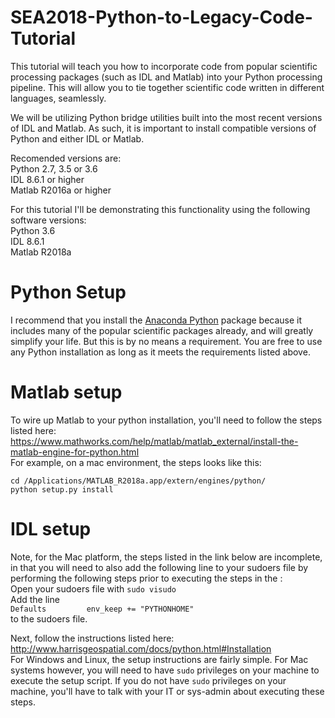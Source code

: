 # SEA2018-Python-to-Legacy-Code-Tutorial
This tutorial will teach you how to incorporate code from popular scientific processing packages (such as IDL and Matlab) into your Python processing pipeline. This will allow you to tie together scientific code written in different languages, seamlessly.

We will be utilizing Python bridge utilities built into the most recent versions of IDL and Matlab.  As such, it is important to install compatible versions of Python and either IDL or Matlab.

Recomended versions are:  
Python 2.7, 3.5 or 3.6  
IDL 8.6.1 or higher  
Matlab R2016a or higher

For this tutorial I'll be demonstrating this functionality using the following software versions:  
Python 3.6  
IDL 8.6.1  
Matlab R2018a

# Python Setup

I recommend that you install the [Anaconda Python](https://www.anaconda.com/download) package because it includes many of the popular scientific packages already, and will greatly simplify your life.  But this is by no means a requirement.  You are free to use any Python installation as long as it meets the requirements listed above.

# Matlab setup

To wire up Matlab to your python installation, you'll need to follow the steps listed here:  
https://www.mathworks.com/help/matlab/matlab_external/install-the-matlab-engine-for-python.html  
For example, on a mac environment, the steps looks like this:

`cd /Applications/MATLAB_R2018a.app/extern/engines/python/`  
`python setup.py install`

# IDL setup

Note, for the Mac platform, the steps listed in the link below are incomplete, in that you will need to also add the following line to your sudoers file by performing the following steps prior to executing the steps in the :  
Open your sudoers file with `sudo visudo`  
Add the line  
`Defaults         env_keep += "PYTHONHOME"`  
to the sudoers file.  

Next, follow the instructions listed here:  
http://www.harrisgeospatial.com/docs/python.html#Installation  
For Windows and Linux, the setup instructions are fairly simple.  For Mac systems however, you will need to have `sudo` privileges on your machine to execute the setup script.  If you do not have `sudo` privileges on your machine, you'll have to talk with your IT or sys-admin about executing these steps.  




